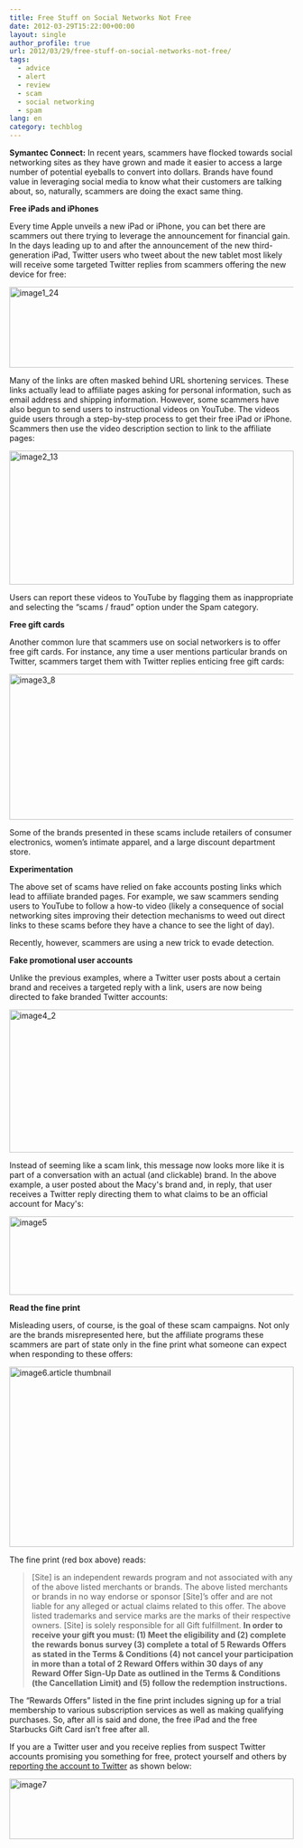 ```yaml
---
title: Free Stuff on Social Networks Not Free
date: 2012-03-29T15:22:00+00:00
layout: single
author_profile: true
url: 2012/03/29/free-stuff-on-social-networks-not-free/
tags:
  - advice
  - alert
  - review
  - scam
  - social networking
  - spam
lang: en
category: techblog
---
```

**Symantec Connect:** In recent years, scammers have flocked towards social networking sites as they have grown and made it easier to access a large number of potential eyeballs to convert into dollars. Brands have found value in leveraging social media to know what their customers are talking about, so, naturally, scammers are doing the exact same thing. 

**Free iPads and iPhones** 

Every time Apple unveils a new iPad or iPhone, you can bet there are scammers out there trying to leverage the announcement for financial gain. In the days leading up to and after the announcement of the new third-generation iPad, Twitter users who tweet about the new tablet most likely will receive some targeted Twitter replies from scammers offering the new device for free: 

[<img title="image1_24" border="0" alt="image1_24" src="http://lh6.ggpht.com/-To0Prb1vd5I/T3R2P9AOMeI/AAAAAAAAFVY/cJm38UHjboQ/image1_24_thumb%25255B1%25255D.jpg?imgmax=800" width="512" height="143" />](http://lh4.ggpht.com/-SBigmJ2E8V8/T3R2BkdheKI/AAAAAAAAFVQ/Cbzq1KPb0i4/s1600-h/image1_24%25255B1%25255D.jpg) 

Many of the links are often masked behind URL shortening services. These links actually lead to affiliate pages asking for personal information, such as email address and shipping information. However, some scammers have also begun to send users to instructional videos on YouTube. The videos guide users through a step-by-step process to get their free iPad or iPhone. Scammers then use the video description section to link to the affiliate pages: 

[<img title="image2_13" border="0" alt="image2_13" src="http://lh4.ggpht.com/-FsvKd50U5ns/T3R2e4zYh_I/AAAAAAAAFVo/Jt94rlwO0S4/image2_13_thumb%25255B1%25255D.jpg?imgmax=800" width="504" height="237" />](http://lh4.ggpht.com/-z2RGa9Y48Hc/T3R2WSq69EI/AAAAAAAAFVg/Em-uMnugN5Y/s1600-h/image2_13%25255B1%25255D.jpg) 

Users can report these videos to YouTube by flagging them as inappropriate and selecting the “scams / fraud” option under the Spam category. 

**Free gift cards** 

Another common lure that scammers use on social networkers is to offer free gift cards. For instance, any time a user mentions particular brands on Twitter, scammers target them with Twitter replies enticing free gift cards: 

[<img title="image3_8" border="0" alt="image3_8" src="http://lh3.ggpht.com/-uDIKDjHQjD4/T3R2sQPxGII/AAAAAAAAFV4/10egZ5th_mw/image3_8_thumb%25255B1%25255D.jpg?imgmax=800" width="537" height="258" />](http://lh3.ggpht.com/-GjnrHMzZWgw/T3R2mZopWhI/AAAAAAAAFVw/dBWurjmJ1xg/s1600-h/image3_8%25255B1%25255D.jpg) 

Some of the brands presented in these scams include retailers of consumer electronics, women’s intimate apparel, and a large discount department store. 

**Experimentation** 

The above set of scams have relied on fake accounts posting links which lead to affiliate branded pages. For example, we saw scammers sending users to YouTube to follow a how-to video (likely a consequence of social networking sites improving their detection mechanisms to weed out direct links to these scams before they have a chance to see the light of day). 

Recently, however, scammers are using a new trick to evade detection. 

**Fake promotional user accounts** 

Unlike the previous examples, where a Twitter user posts about a certain brand and receives a targeted reply with a link, users are now being directed to fake branded Twitter accounts: 

[<img title="image4_2" border="0" alt="image4_2" src="http://lh3.ggpht.com/-GUFebNdLKgU/T3R215ZTRYI/AAAAAAAAFWI/5UDr-m5ijrs/image4_2_thumb%25255B1%25255D.jpg?imgmax=800" width="524" height="253" />](http://lh5.ggpht.com/-fzZDclLvnlQ/T3R2yzx15fI/AAAAAAAAFWA/8IpeimNVGZI/s1600-h/image4_2%25255B1%25255D.jpg) 

Instead of seeming like a scam link, this message now looks more like it is part of a conversation with an actual (and clickable) brand. In the above example, a user posted about the Macy's brand and, in reply, that user receives a Twitter reply directing them to what claims to be an official account for Macy's: 

[<img title="image5" border="0" alt="image5" src="http://lh6.ggpht.com/-rcSKzb10I34/T3R27rlnNMI/AAAAAAAAFWY/vYSum1klLvA/image5_thumb%25255B2%25255D.jpg?imgmax=800" width="544" height="139" />](http://lh6.ggpht.com/-Le_8Oz5QvgI/T3R24TdA2uI/AAAAAAAAFWQ/y9p3ejBSw20/s1600-h/image5%25255B2%25255D.jpg) 

**Read the fine print** 

Misleading users, of course, is the goal of these scam campaigns. Not only are the brands misrepresented here, but the affiliate programs these scammers are part of state only in the fine print what someone can expect when responding to these offers: 

[<img title="image6.article thumbnail" border="0" alt="image6.article thumbnail" src="http://lh4.ggpht.com/-Doz_xWGqDBc/T3R3E1ksAqI/AAAAAAAAFWo/kLTvcK5Vq1s/image6.article%252520thumbnail_thumb%25255B1%25255D.jpg?imgmax=800" width="504" height="319" />](http://lh5.ggpht.com/-Z86Kc2Ye3UI/T3R3BH-0hbI/AAAAAAAAFWg/aeGgE-F_b3M/s1600-h/image6.article%252520thumbnail%25255B1%25255D.jpg) 

The fine print (red box above) reads: 

> [Site] is an independent rewards program and not associated with any of the above listed merchants or brands. The above listed merchants or brands in no way endorse or sponsor [Site]’s offer and are not liable for any alleged or actual claims related to this offer. The above listed trademarks and service marks are the marks of their respective owners. [Site] is solely responsible for all Gift fulfillment. **In order to receive your gift you must: (1) Meet the eligibility and (2) complete the rewards bonus survey (3) complete a total of 5 Rewards Offers as stated in the Terms & Conditions (4) not cancel your participation in more than a total of 2 Reward Offers within 30 days of any Reward Offer Sign-Up Date as outlined in the Terms & Conditions (the Cancellation Limit) and (5) follow the redemption instructions.**

The “Rewards Offers” listed in the fine print includes signing up for a trial membership to various subscription services as well as making qualifying purchases. So, after all is said and done, the free iPad and the free Starbucks Gift Card isn’t free after all. 

If you are a Twitter user and you receive replies from suspect Twitter accounts promising you something for free, protect yourself and others by [reporting the account to Twitter](http://support.twitter.com/articles/64986-how-to-report-spam-on-twitter) as shown below: 

[<img title="image7" border="0" alt="image7" src="http://lh4.ggpht.com/-vuObWbb7sAA/T3R3KDf_PMI/AAAAAAAAFW4/ExsPrLy27Q4/image7_thumb%25255B1%25255D.jpg?imgmax=800" width="504" height="107" />](http://lh5.ggpht.com/-ZHVLJRctT1k/T3R3G4FZvUI/AAAAAAAAFWw/FZ2MSxB1xmg/s1600-h/image7%25255B1%25255D.jpg)